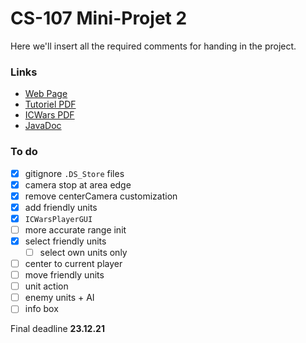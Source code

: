 # CS-107 Mini-Projet 2

Here we'll insert all the required comments for handing in the project.

### Links

* [Web Page](https://proginsc.epfl.ch/wwwhiver/mini-projet2/descriptif.html)
* [Tutoriel PDF](https://proginsc.epfl.ch/wwwhiver/mini-projet2/tuto-maquette.pdf)
* [ICWars PDF](https://proginsc.epfl.ch/wwwhiver/mini-projet2/icwars.pdf)
* [JavaDoc](https://proginsc.epfl.ch/wwwhiver/mini-projet2/JavaDoc/index.html)

### To do

* [X] gitignore `.DS_Store` files
* [X] camera stop at area edge
* [X] remove centerCamera customization
* [X] add friendly units
* [X] `ICWarsPlayerGUI`
* [ ] more accurate range init
* [X] select friendly units
  * [ ] select own units only
* [ ] center to current player
* [ ] move friendly units
* [ ] unit action
* [ ] enemy units + AI
* [ ] info box

Final deadline **23.12.21**

